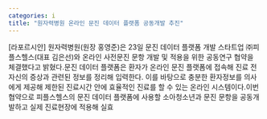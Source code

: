```yaml
---
categories: i
title: "원자력병원 온라인 문진 데이터 플랫폼 공동개발 추진"
---
```

[라포르시안] 원자력병원(원장 홍영준)은 23일 문진 데이터 플랫폼 개발 스타트업 ㈜피플스헬스(대표 김은선)와 온라인 사전문진 문항 개발 및 적용을 위한 공동연구 협약을 체결했다고 밝혔다.문진 데이터 플랫폼은 환자가 온라인 문진 플랫폼에 접속해 진료 전 자신의 증상과 관련된 정보를 정리해 입력한다. 이를 바탕으로 충분한 환자정보를 의사에게 제공해 제한된 진료시간 안에 효율적인 진료를 할 수 있는 온라인 시스템이다.이번 협약으로 피플스헬스의 문진 데이터 플랫폼에 사용할 소아청소년과 문진 문항을 공동개발하고 실제 진료현장에 적용해 실효